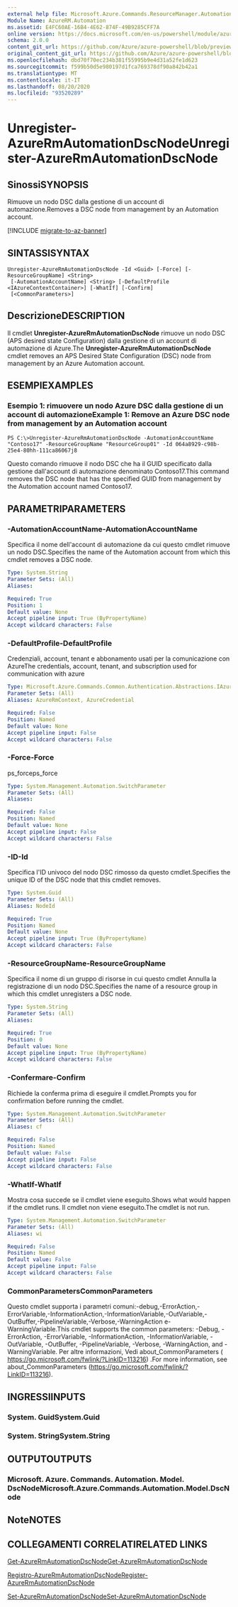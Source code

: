 ```yaml
---
external help file: Microsoft.Azure.Commands.ResourceManager.Automation.dll-Help.xml
Module Name: AzureRM.Automation
ms.assetid: E4FC60AE-16B4-4E62-874F-49B9285CFF7A
online version: https://docs.microsoft.com/en-us/powershell/module/azurerm.automation/unregister-azurermautomationdscnode
schema: 2.0.0
content_git_url: https://github.com/Azure/azure-powershell/blob/preview/src/ResourceManager/Automation/Commands.Automation/help/Unregister-AzureRmAutomationDscNode.md
original_content_git_url: https://github.com/Azure/azure-powershell/blob/preview/src/ResourceManager/Automation/Commands.Automation/help/Unregister-AzureRmAutomationDscNode.md
ms.openlocfilehash: dbd70f70ec234b381f55995b9e4d31a52fe1d623
ms.sourcegitcommit: f599b50d5e980197d1fca769378df90a842b42a1
ms.translationtype: MT
ms.contentlocale: it-IT
ms.lasthandoff: 08/20/2020
ms.locfileid: "93520289"
---
```

# <span data-ttu-id="1d5dc-101">Unregister-AzureRmAutomationDscNode</span><span class="sxs-lookup"><span data-stu-id="1d5dc-101">Unregister-AzureRmAutomationDscNode</span></span>

## <span data-ttu-id="1d5dc-102">Sinossi</span><span class="sxs-lookup"><span data-stu-id="1d5dc-102">SYNOPSIS</span></span>
<span data-ttu-id="1d5dc-103">Rimuove un nodo DSC dalla gestione di un account di automazione.</span><span class="sxs-lookup"><span data-stu-id="1d5dc-103">Removes a DSC node from management by an Automation account.</span></span>

[!INCLUDE [migrate-to-az-banner](../../includes/migrate-to-az-banner.md)]

## <span data-ttu-id="1d5dc-104">SINTASSI</span><span class="sxs-lookup"><span data-stu-id="1d5dc-104">SYNTAX</span></span>

```
Unregister-AzureRmAutomationDscNode -Id <Guid> [-Force] [-ResourceGroupName] <String>
 [-AutomationAccountName] <String> [-DefaultProfile <IAzureContextContainer>] [-WhatIf] [-Confirm]
 [<CommonParameters>]
```

## <span data-ttu-id="1d5dc-105">Descrizione</span><span class="sxs-lookup"><span data-stu-id="1d5dc-105">DESCRIPTION</span></span>
<span data-ttu-id="1d5dc-106">Il cmdlet **Unregister-AzureRmAutomationDscNode** rimuove un nodo DSC (APS desired state Configuration) dalla gestione di un account di automazione di Azure.</span><span class="sxs-lookup"><span data-stu-id="1d5dc-106">The **Unregister-AzureRmAutomationDscNode** cmdlet removes an APS Desired State Configuration (DSC) node from management by an Azure Automation account.</span></span>

## <span data-ttu-id="1d5dc-107">ESEMPI</span><span class="sxs-lookup"><span data-stu-id="1d5dc-107">EXAMPLES</span></span>

### <span data-ttu-id="1d5dc-108">Esempio 1: rimuovere un nodo Azure DSC dalla gestione di un account di automazione</span><span class="sxs-lookup"><span data-stu-id="1d5dc-108">Example 1: Remove an Azure DSC node from management by an Automation account</span></span>
```
PS C:\>Unregister-AzureRmAutomationDscNode -AutomationAccountName "Contoso17" -ResourceGroupName "ResourceGroup01" -Id 064a8929-c98b-25e4-80hh-111ca86067j8
```

<span data-ttu-id="1d5dc-109">Questo comando rimuove il nodo DSC che ha il GUID specificato dalla gestione dall'account di automazione denominato Contoso17.</span><span class="sxs-lookup"><span data-stu-id="1d5dc-109">This command removes the DSC node that has the specified GUID from management by the Automation account named Contoso17.</span></span>

## <span data-ttu-id="1d5dc-110">PARAMETRI</span><span class="sxs-lookup"><span data-stu-id="1d5dc-110">PARAMETERS</span></span>

### <span data-ttu-id="1d5dc-111">-AutomationAccountName</span><span class="sxs-lookup"><span data-stu-id="1d5dc-111">-AutomationAccountName</span></span>
<span data-ttu-id="1d5dc-112">Specifica il nome dell'account di automazione da cui questo cmdlet rimuove un nodo DSC.</span><span class="sxs-lookup"><span data-stu-id="1d5dc-112">Specifies the name of the Automation account from which this cmdlet removes a DSC node.</span></span>

```yaml
Type: System.String
Parameter Sets: (All)
Aliases:

Required: True
Position: 1
Default value: None
Accept pipeline input: True (ByPropertyName)
Accept wildcard characters: False
```

### <span data-ttu-id="1d5dc-113">-DefaultProfile</span><span class="sxs-lookup"><span data-stu-id="1d5dc-113">-DefaultProfile</span></span>
<span data-ttu-id="1d5dc-114">Credenziali, account, tenant e abbonamento usati per la comunicazione con Azure</span><span class="sxs-lookup"><span data-stu-id="1d5dc-114">The credentials, account, tenant, and subscription used for communication with azure</span></span>

```yaml
Type: Microsoft.Azure.Commands.Common.Authentication.Abstractions.IAzureContextContainer
Parameter Sets: (All)
Aliases: AzureRmContext, AzureCredential

Required: False
Position: Named
Default value: None
Accept pipeline input: False
Accept wildcard characters: False
```

### <span data-ttu-id="1d5dc-115">-Force</span><span class="sxs-lookup"><span data-stu-id="1d5dc-115">-Force</span></span>
<span data-ttu-id="1d5dc-116">ps_force</span><span class="sxs-lookup"><span data-stu-id="1d5dc-116">ps_force</span></span>

```yaml
Type: System.Management.Automation.SwitchParameter
Parameter Sets: (All)
Aliases:

Required: False
Position: Named
Default value: None
Accept pipeline input: False
Accept wildcard characters: False
```

### <span data-ttu-id="1d5dc-117">-ID</span><span class="sxs-lookup"><span data-stu-id="1d5dc-117">-Id</span></span>
<span data-ttu-id="1d5dc-118">Specifica l'ID univoco del nodo DSC rimosso da questo cmdlet.</span><span class="sxs-lookup"><span data-stu-id="1d5dc-118">Specifies the unique ID of the DSC node that this cmdlet removes.</span></span>

```yaml
Type: System.Guid
Parameter Sets: (All)
Aliases: NodeId

Required: True
Position: Named
Default value: None
Accept pipeline input: True (ByPropertyName)
Accept wildcard characters: False
```

### <span data-ttu-id="1d5dc-119">-ResourceGroupName</span><span class="sxs-lookup"><span data-stu-id="1d5dc-119">-ResourceGroupName</span></span>
<span data-ttu-id="1d5dc-120">Specifica il nome di un gruppo di risorse in cui questo cmdlet Annulla la registrazione di un nodo DSC.</span><span class="sxs-lookup"><span data-stu-id="1d5dc-120">Specifies the name of a resource group in which this cmdlet unregisters a DSC node.</span></span>

```yaml
Type: System.String
Parameter Sets: (All)
Aliases:

Required: True
Position: 0
Default value: None
Accept pipeline input: True (ByPropertyName)
Accept wildcard characters: False
```

### <span data-ttu-id="1d5dc-121">-Confermare</span><span class="sxs-lookup"><span data-stu-id="1d5dc-121">-Confirm</span></span>
<span data-ttu-id="1d5dc-122">Richiede la conferma prima di eseguire il cmdlet.</span><span class="sxs-lookup"><span data-stu-id="1d5dc-122">Prompts you for confirmation before running the cmdlet.</span></span>

```yaml
Type: System.Management.Automation.SwitchParameter
Parameter Sets: (All)
Aliases: cf

Required: False
Position: Named
Default value: False
Accept pipeline input: False
Accept wildcard characters: False
```

### <span data-ttu-id="1d5dc-123">-WhatIf</span><span class="sxs-lookup"><span data-stu-id="1d5dc-123">-WhatIf</span></span>
<span data-ttu-id="1d5dc-124">Mostra cosa succede se il cmdlet viene eseguito.</span><span class="sxs-lookup"><span data-stu-id="1d5dc-124">Shows what would happen if the cmdlet runs.</span></span>
<span data-ttu-id="1d5dc-125">Il cmdlet non viene eseguito.</span><span class="sxs-lookup"><span data-stu-id="1d5dc-125">The cmdlet is not run.</span></span>

```yaml
Type: System.Management.Automation.SwitchParameter
Parameter Sets: (All)
Aliases: wi

Required: False
Position: Named
Default value: False
Accept pipeline input: False
Accept wildcard characters: False
```

### <span data-ttu-id="1d5dc-126">CommonParameters</span><span class="sxs-lookup"><span data-stu-id="1d5dc-126">CommonParameters</span></span>
<span data-ttu-id="1d5dc-127">Questo cmdlet supporta i parametri comuni:-debug,-ErrorAction,-ErrorVariable,-InformationAction,-InformationVariable,-OutVariable,-OutBuffer,-PipelineVariable,-Verbose,-WarningAction e-WarningVariable.</span><span class="sxs-lookup"><span data-stu-id="1d5dc-127">This cmdlet supports the common parameters: -Debug, -ErrorAction, -ErrorVariable, -InformationAction, -InformationVariable, -OutVariable, -OutBuffer, -PipelineVariable, -Verbose, -WarningAction, and -WarningVariable.</span></span> <span data-ttu-id="1d5dc-128">Per altre informazioni, Vedi about_CommonParameters ( https://go.microsoft.com/fwlink/?LinkID=113216) .</span><span class="sxs-lookup"><span data-stu-id="1d5dc-128">For more information, see about_CommonParameters (https://go.microsoft.com/fwlink/?LinkID=113216).</span></span>

## <span data-ttu-id="1d5dc-129">INGRESSI</span><span class="sxs-lookup"><span data-stu-id="1d5dc-129">INPUTS</span></span>

### <span data-ttu-id="1d5dc-130">System. Guid</span><span class="sxs-lookup"><span data-stu-id="1d5dc-130">System.Guid</span></span>

### <span data-ttu-id="1d5dc-131">System. String</span><span class="sxs-lookup"><span data-stu-id="1d5dc-131">System.String</span></span>

## <span data-ttu-id="1d5dc-132">OUTPUT</span><span class="sxs-lookup"><span data-stu-id="1d5dc-132">OUTPUTS</span></span>

### <span data-ttu-id="1d5dc-133">Microsoft. Azure. Commands. Automation. Model. DscNode</span><span class="sxs-lookup"><span data-stu-id="1d5dc-133">Microsoft.Azure.Commands.Automation.Model.DscNode</span></span>

## <span data-ttu-id="1d5dc-134">Note</span><span class="sxs-lookup"><span data-stu-id="1d5dc-134">NOTES</span></span>

## <span data-ttu-id="1d5dc-135">COLLEGAMENTI CORRELATI</span><span class="sxs-lookup"><span data-stu-id="1d5dc-135">RELATED LINKS</span></span>

[<span data-ttu-id="1d5dc-136">Get-AzureRmAutomationDscNode</span><span class="sxs-lookup"><span data-stu-id="1d5dc-136">Get-AzureRmAutomationDscNode</span></span>](./Get-AzureRmAutomationDscNode.md)

[<span data-ttu-id="1d5dc-137">Registro-AzureRmAutomationDscNode</span><span class="sxs-lookup"><span data-stu-id="1d5dc-137">Register-AzureRmAutomationDscNode</span></span>](./Register-AzureRmAutomationDscNode.md)

[<span data-ttu-id="1d5dc-138">Set-AzureRmAutomationDscNode</span><span class="sxs-lookup"><span data-stu-id="1d5dc-138">Set-AzureRmAutomationDscNode</span></span>](./Set-AzureRmAutomationDscNode.md)


